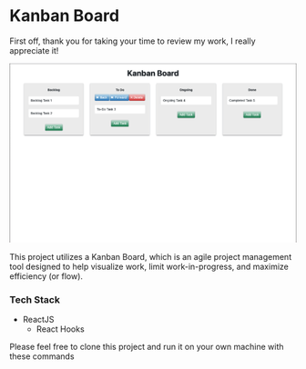 # Kanban Board 
First off, thank you for taking your time to review my work, I really appreciate it!

![Kanban Board](./src/assets/Kanban.png)

This project utilizes a Kanban Board, which is an agile project management tool designed to help visualize work, limit work-in-progress, and maximize efficiency (or flow).


### Tech Stack
* ReactJS
    * React Hooks


Please feel free to clone this project and run it on your own machine with these commands
